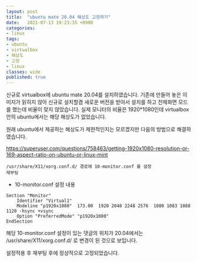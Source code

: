 ```yaml
---
layout: post
title:  "ubuntu mate 20.04 해상도 고정하기"
date:   2021-07-13 19:23:35 +0900
categories: 
- linux
tags:
- ubuntu
- virtualbox
- 해상도
- 고정
- linux
classes: wide
published: true
---
```


신규로 virtualbox에 ubuntu mate 20.04를 설치하였습니다. 기존에 만들어 놓은 이미지가 읽히지 않아 신규로 설치할겸 새로운 버전을 받아서 설치를 하고 전체화면 모드를 했는데 비율이 맞지 않았습니다.
실제 모니터의 비율은 1920*1080인데 virtualbox안의 ubuntu에서는 해당 해상도가 없었습니다.

원래 ubuntu에서 제공하는 해상도가 제한적인지는 모르겠지만 다음의 방법으로 해결하였습니다.

https://superuser.com/questions/758463/getting-1920x1080-resolution-or-169-aspect-ratio-on-ubuntu-or-linux-mint


```
/usr/share/X11/xorg.conf.d/ 경로에 10-monitor.conf 를 설정
재부팅
```

- 10-monitor.conf 설정 내용

```
Section "Monitor"
    Identifier "Virtual1"
    Modeline "p1920x1080"  173.00  1920 2048 2248 2576  1080 1083 1088 1120 -hsync +vsync
    Option "PreferredMode" "p1920x1080"
EndSection
```

해당 10-monitor.conf 설정이 있는 댓글의 위치가 20.04에서는 /usr/share/X11/xorg.conf.d/ 로 변경이 된 것으로 보입니다.

설정적용 후 재부팅 후에 정상적으로 고정되었습니다.

